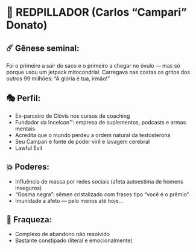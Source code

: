 # 🧨 REDPILLADOR (Carlos “Campari” Donato)

## ☄️ Gênese seminal:
Foi o primeiro a sair do saco e o primeiro a chegar no óvulo — mas só porque usou um jetpack mitocondrial. Carregava nas costas os gritos dos outros 99 milhões: “A glória é tua, irmão!”

## 🎭 Perfil:
- Ex-parceiro de Clóvis nos cursos de coaching
- Fundador da Incelcon™: empresa de suplementos, podcasts e armas mentais
- Acredita que o mundo perdeu a ordem natural da testosterona
- Seu Campari é fonte de poder viril e lavagem cerebral
- Lawful Evil

## 💥 Poderes:
- Influência de massa por redes sociais (afeta autoestima de homens inseguros)
- “Gosma negra”: sêmen cristalizado com frases tipo “você é o prêmio”
- Imunidade a afeto — pelo menos até hoje…

## 🧻 Fraqueza:
- Complexo de abandono não resolvido
- Bastante constipado (literal e emocionalmente)